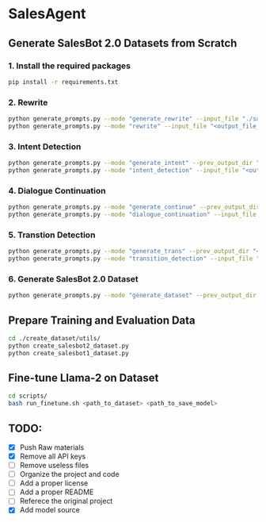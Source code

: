 # SalesAgent

## Generate SalesBot 2.0 Datasets from Scratch
### 1. Install the required packages
```bash
pip install -r requirements.txt
```
### 2. Rewrite
```bash
python generate_prompts.py --mode "generate_rewrite" --input_file "./salesbot2_prompt/Merge_SGD.json" --prompt_dir "<path_to_save_prompts>"
python generate_prompts.py --mode "rewrite" --input_file "<output_file_from_generate_rewrite>" --output_dir "<dir_to_save_outputs_from_llm>"
```
### 3. Intent Detection
```bash
python generate_prompts.py --mode "generate_intent" --prev_output_dir "<output_dir_from_llm>" --prompt_dir "<path_to_save_prompts>"
python generate_prompts.py --mode "intent_detection" --input_file "<output_file_from_generate_intent>" --output_dir "<path_to_save_outputs_from_llm>"
```
### 4. Dialogue Continuation
```bash
python generate_prompts.py --mode "generate_continue" --prev_output_dir "<output_dir_from_llm>" --prompt_dir "<path_to_save_prompts>"
python generate_prompts.py --mode "dialogue_continuation" --input_file "<output_file_from_generate_dialogue>" --output_dir "<path_to_save_outputs_from_llm>"
```
### 5. Transtion Detection
```bash
python generate_prompts.py --mode "generate_trans" --prev_output_dir "<output_dir_from_llm>" --prompt_dir "<path_to_save_prompts>"
python generate_prompts.py --mode "transition_detection" --input_file "<output_file_from_generate_transition>" --output_dir "<path_to_save_outputs_from_llm>"
```
### 6. Generate SalesBot 2.0 Dataset
```bash
python generate_prompts.py --mode "generate_dataset" --prev_output_dir "<output_dir_from_llm>" --prompt_dir "<path_to_save_prompts>"
```
## Prepare Training and Evaluation Data
```bash
cd ./create_dataset/utils/
python create_salesbot2_dataset.py
python create_salesbot1_dataset.py
```
## Fine-tune Llama-2 on Dataset
```bash
cd scripts/
bash run_finetune.sh <path_to_dataset> <path_to_save_model>
```



## TODO:
- [x] Push Raw materials
- [x] Remove all API keys
- [ ] Remove useless files
- [ ] Organize the project and code
- [ ] Add a proper license
- [ ] Add a proper README
- [ ] Referece the original project
- [x] Add model source
